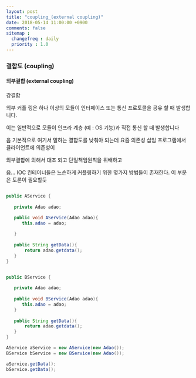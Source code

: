 ```yaml
---
layout: post
title: "coupling_(external coupling)"
date: 2018-05-14 11:00:00 +0900
comments: false
sitemap :
  changefreq : daily
  priority : 1.0
---
```


### 결합도 (coupling)

#### 외부결합 (external coupling) 

강결합 

외부 커플 링은 하나 이상의 모듈이 인터페이스 또는 통신 프로토콜을 공유 할 때 발생합니다. 

이는 일반적으로 모듈이 인프라 계층 (예 : OS 기능)과 직접 통신 할 때 발생합니다

음 기본적으로 여기서 말하는 결합도를 낮춰야 되는데 요즘 의존성 삽임 프로그램에서 클라이언트에 의존성이 

외부결합에 의해서 대조 되고 단일책임원칙을 위배하고 

음... IOC 컨테이너들은 느슨하게 커플링하기 위한 몇가지 방법들이 존재한다. 이 부분은 토론이 필요할듯


```java

public AService {
    
   private Adao adao;

   public void AService(Adao adao){
      this.adao = adao;
      
   }
   
   public String getData(){
       return adao.getdata();
   }
}


public BService {
    
   private Adao adao;
   
   public void BService(Adao adao){
      this.adao = adao;
   }
   
   public String getData(){
       return adao.getdata();
   }
}

AService aService = new AService(new Adao());
BService bService = new BService(new Adao());

aService.getData();
bService.getData();


```
